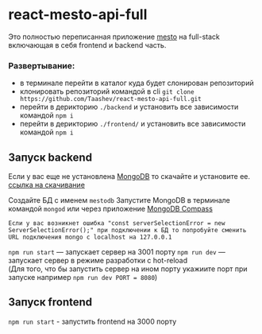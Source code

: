 # react-mesto-api-full

Это полностью переписанная приложение [mesto](https://github.com/Taashev/mesto-react) на full-stack включающая в себя frontend и backend часть.

### Развертывание:

- в терминале перейти в каталог куда будет слонирован репозиторий
- клонировать репозиторий командой в cli `git clone https://github.com/Taashev/react-mesto-api-full.git`
- перейти в дерикторию `./backend` и установить все зависимости командой `npm i`
- перейти в дерикторию `./frontend/` и установить все зависимости командой `npm i`

## Запуск backend

Если у вас еще не установлена [MongoDB](https://www.mongodb.com/) то скачайте и установите ее. \
[ссылка на скачивание](https://www.mongodb.com/try/download/community-kubernetes-operator)

Создайте БД с именем `mestodb`
Запустите MongoDB в терминале командой `mongod` или через приложение [MongoDB Compass](https://www.mongodb.com/products/compass)

`Если у вас возникнет ошибка "const serverSelectionError = new ServerSelectionError();" при подключении к БД то попробуйте сменить URL подключения mongo с localhost на 127.0.0.1`

`npm run start` — запускает сервер на 3001 порту
`npm run dev` — запускает сервер в режиме разработки с hot-reload \
(Для того, что бы запустить сервер на ином порту укажиите порт при запуске например `npm run dev PORT = 8080`)

## Запуск frontend

`npm run start` - запустить frontend на 3000 порту
